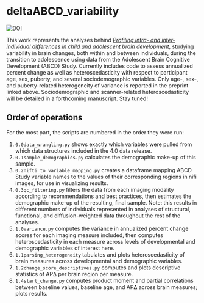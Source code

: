 # deltaABCD_variability

[![DOI](https://zenodo.org/badge/406529480.svg)](https://zenodo.org/badge/latestdoi/406529480)


This work represents the analyses behind [_Profiling intra- and inter-individual differences in child and adolescent brain development_](https://doi.org/10.1101/2022.12.19.521089), studying variability in brain changes, both within and between individuals, during the transition to adolescence using data from the Adolescent Brain Cognitive Development (ABCD) Study. Currently includes code to assess annualized percent change as well as heteroscedasticity with respect to participant age, sex, puberty, and several sociodemographic variables. Only age-, sex-, and puberty-related heterogeneity of variance is reported in the preprint linked above. Sociodemographic and scanner-related heteroscedasticity will be detailed in a forthcoming manuscript. Stay tuned!


## Order of operations
For the most part, the scripts are numbered in the order they were run:
1. `0.0data_wrangling.py` shows exactly which variables were pulled from which data structures included in the 4.0 data release.
2. `0.1sample_demographics.py` calculates the demographic make-up of this sample.
3. `0.2nifti_to_variable_mapping.py` creates a dataframe mapping ABCD Study variable names to the values of their corresponding regions in nifi images, for use in visualizing results.
4. `0.3qc_filtering.py` filters the data from each imaging modality according to recommendations and best practices, then estimates the demographic make-up of the resulting, final sample. Note: this results in different numbers of individuals represented in analyses of structural, functional, and diffusion-weighted data throughout the rest of the analyses.
5. `1.0variance.py` computes the variance in annualized percent change scores for each imaging measure included, then computes heteroscedasticity in each measure across levels of developmental and demographic variables of interest here.
6. `1.1parsing_heterogeneity` tabulates and plots heteroscedasticity of  brain measures across developmental and demographic variables.
7. `1.2change_score_descriptives.py` computes and plots descriptive statistics of APΔ per brain region per measure.
8. `1.4start_change.py` computes product moment and partial correlations between baseline values, baseline age, and APΔ across brain measures; plots results.